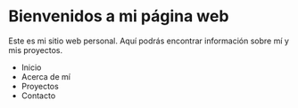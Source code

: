 <!DOCTYPE html>
<html>
  <body>
    <h1>Bienvenidos a mi página web</h1>
    <p>Este es mi sitio web personal. Aquí podrás encontrar información sobre mí y mis proyectos.</p>
    <ul>
      <li>Inicio</li>
      <li>Acerca de mí</li>
      <li>Proyectos</li>
      <li>Contacto</li>
    </ul>
  </body>
</html>
